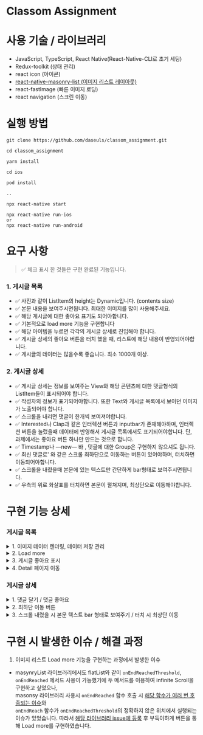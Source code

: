 # Classom Assignment

# 사용 기술 / 라이브러리

- JavaScript, TypeScript, React Native(React-Native-CLI로 초기 세팅)
- Redux-toolkit (상태 관리)
- react icon (아이콘)
- [react-native-masonry-list (이미지 리스트 레이아웃)](https://github.com/hyochan/react-native-masonry-list#readme)
- react-fastImage (빠른 이미지 로딩)
- react navigation (스크린 이동)

# 실행 방법

```
git clone https://github.com/daseuls/classom_assignment.git
```

```
cd classom_assignment
```

```
yarn install
```

```
cd ios
```

```
pod install
```

```
..
```

```
npx react-native start
```

```
npx react-native run-ios
or
npx react-native run-android
```

# 요구 사항

> ✅ 체크 표시 한 것들은 구현 완료된 기능입니다.

### 1. 게시글 목록

- ✅ 사진과 같이 ListItem의 height는 Dynamic입니다. (contents size)
- ✅ 본문 내용을 보여주시면됩니다. 최대한 이미지를 많이 사용해주세요.
- ✅ 해당 게시글에 대한 좋아요 표기도 되어야합니다.
- ✅ 기본적으로 load more 기능을 구현합니다
- ✅ 해당 아이템을 누르면 각각의 게시글 상세로 진입해야 합니다.
- ✅ 게시글 상세의 좋아요 버튼을 터치 했을 때, 리스트에 해당 내용이 반영되어야합니다.
- ✅ 게시글의 데이터는 많을수록 좋습니다. 최소 1000개 이상.

### 2. 게시글 상세

- ✅ 게시글 상세는 정보를 보여주는 View와 해당 콘텐츠에 대한 댓글형식의 ListItem들이 표시되어야 합니다.
- ✅ 작성자의 정보가 표기되어야합니다. 또한 Text와 게시글 목록에서 보이던 이미지가 노출되어야 합니다.
- ✅ 스크롤을 내리면 댓글이 한개씩 보여져야합니다.
- ✅ Interested나 Clap과 같은 인터렉션 버튼과 inputbar가 존재해야하며, 인터렉션 버튼을 눌렀을때 데이터에 반영해서 게시글 목록에서도 표기되어야합니다. 단, 과제에서는 좋아요 버튼 하나만 만드는 것으로 합니다.
- ✅ Timestamp나 —new— 바 , 댓글에 대한 Group은 구현하지 않으셔도 됩니다.
- ✅ 최신 댓글로' 와 같은 스크롤 최하단으로 이동하는 버튼이 있어야하며, 터치하면 이동되어야합니다.
- ✅ 스크롤을 내렸을때 본문에 있는 텍스트만 간단하게 bar형태로 보여주시면됩니다.
- ✅ 우측의 위로 화살표를 터치하면 본문이 펼쳐지며, 최상단으로 이동해야합니다.

# 구현 기능 상세

### 게시글 목록

<details>
<summary>1. 이미지 데이터 렌더링, 데이터 저장 관리</summary>

- Redux toolkit store와 AsyncStorage 이용

  이미지는 unsplash의 오픈 API를 이용했습니다. 받은 데이터를 리덕스 스토어 저장을 하고, 저장된 스토어의 값을 렌더링 해주었습니다. 앱이 reload시에도 데이터를 유지 시키기 위해 AsyncStorage를 이용해서 스토어에 저장된 값과 동기화 시켜주었습니다.
  따라서 첫 렌더링 시 AsyncStorage의 값이 비었다면 API로 받아온 데이터 값을 저장해주었고, AsyncStorage의 값이 있다면 AsyncStorage의 값을 가져와서 리덕스 스토어를 업데이트 시켜주었습니다.

- Redux store와 AsyncStorage에 저장한 state들

  imagelist info와 page number를 저장했습니다. image list에 좋아요, 댓글들, 댓글의 좋아요의 이벤트들이 실행될 때마다 값을 store에 저장하고 AsyncStorage에 동기화 시켜주었습니다. page number를 저장한 이유는, 추가적으로 더 불러온 image list에 좋아요를 하거나 댓글을 달았을 때 추가된 리스트들까지 store와 AsyncStorage에 저장되기 때문에 re-load시 추가적으로 더 불러온 리스트들까지 화면에 보여지게 됩니다. 그 다음 page의 데이터를 추가적으로 더 불러오기 위해서는 page의 값도 저장을 해야 했습니다.
  </details>

<details>
<summary>2. Load more</summary>

- page number를 통한 버튼 onPress 이벤트 시, imagelist 데이터 업데이트

위에서 저장한 page number를 통해, Home Screen에 있는 해당 image list의 최하단의 아이콘을 클릭 시, 해당 page의 값을 받아오고, 그 값을 기존의 imageList에 추가해주었습니다.

</details>
<details>
<summary>3. 게시글 좋아요 표시</summary>

- `isBookmarked:boolean` 의 데이터 형식을 만들어, 첫 렌더링 시 해당 key와 value를 기존 받아온 데이터에 추가해주었습니다. image list에 있는 좋아요 버튼을 클릭할 때마다 값을 업데이트 하여 redux store와 AsyncStorage에 함께 업데이트 해주었습니다.

</details>

<details>
<summary>4. Detail 페이지 이동</summary>

- react-navigation을 이용해 해당 image를 클릭 시 DetailScreen이라는 Stack.Screen으로 이동할 수 있게 했습니다. 필요한 데이터 값은 navigation의 props로 전달해준 뒤 DetailScreen에서 렌더링 해주었습니다.
</details>

### 게시글 상세

<details>
<summary> 1. 댓글 달기 / 댓글 좋아요</summary>

- DetailScreen에서 TextInput에 onChangeText 이벤트를 통해 해당 input의 값을 setState 해주고, submit 할 때와 좋아요 아이콘을 누를 때마다 리덕스 스토어와 AsyncStorage를 업데이트 시켜주었습니다.
</details>

<details>
<summary>2. 최하단 이동 버튼</summary>

- FlatList의 onScroll 이벤트에 contentOffset.y의 값을 통해 스크롤이 된 정도의 여부를 isShowinBtn이라는 state를 통해 업데이트 시켜주었습니다. 이 state를 통해 스크롤이 어느 정도 되었다면 이 버튼을 보여주었고 버튼 클릭 시 scrollToEnd() 메서드를 이용해 최하단으로 이동 시켰습니다.
</details>

<details>
<summary> 3. 스크롤 내렸을 시 본문 텍스트 bar 형태로 보여주기 / 터치 시 최상단 이동</summary>

- FlatList의 onScroll 이벤트에 `contentSize.height - layoutMeasurement.height - headerHeight < contentOffset.y`를 통해 본문의 게시글이 화면에서 안보이게 되는 스크롤의 위치를 계산한 뒤 isContentsShowing이라는 state를 각 스크롤 위치에 따라 업데이트 시켜준 뒤 본문 텍스트 bar를 보여주었습니다.
</details>

# 구현 시 발생한 이슈 / 해결 과정

1. 이미지 리스트 Load more 기능을 구현하는 과정에서 발생한 이슈

- masynryList 라이브러리에서도 flatList와 같이 `onEndReachedThreshold`, `onEndReached` 메서드 사용이 가능했기에 두 메서드를 이용하여 infinite Scroll을 구현하고 싶었으나, <br />
  masonsy 라이브러리 사용시 `onEndReached` 함수 호출 시 [해당 함수가 여러 번 호출되는 이슈](https://github.com/hyochan/react-native-masonry-list/issues/11)와 <br />
  `onEndReach` 함수가 `onEndReachedThreshold`의 정확하지 않은 위치에서 실행되는 이슈가 있었습니다. 따라서 [해당 라이브러리 issue에 등록](https://github.com/hyochan/react-native-masonry-list/issues/41) 후 부득이하게 버튼을 통해 Load more를 구현하였습니다.
